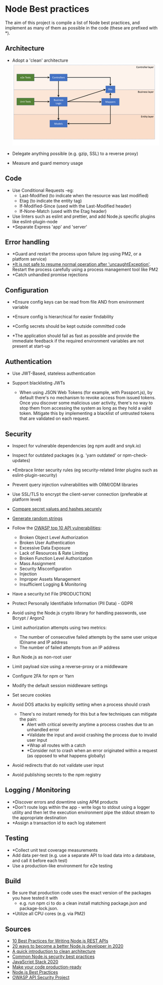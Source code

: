 # Node Best practices

The aim of this project is compile a list of Node best practices, and implement as many of them as possible in the code (these are prefixed with *).



## Architecture

- Adopt a 'clean' architecture !['](https://github.com/ireoostacchini/demo20.api.node/blob/master/docs/demo20.node.api.png)

- Delegate anything possible (e.g. gzip, SSL) to a reverse proxy)
- Measure and guard memory usage



## Code

- Use Conditional Requests -eg:
  - Last-Modified (to indicate when the resource was last modified)
  - Etag (to indicate the entity tag)
  - If-Modified-Since (used with the Last-Modified header)
  - If-None-Match (used with the Etag header)
- Use linters such as eslint and prettier, and add Node.js specific plugins like eslint-plugin-node
- *Separate Express 'app' and 'server'



## Error handling

- *Guard and restart the process upon failure (eg using PM2, or a platform service)
- [*It is not safe to resume normal operation after 'uncaughtException'](https://nodejs.org/api/process.html#process_warning_using_uncaughtexception_correctly). Restart the process carefully using a process management tool like PM2
- *Catch unhandled promise rejections



## Configuration

- *Ensure config keys can be read from file AND from environment variable

- *Ensure config is hierarchical for easier findability

- *Config secrets should be kept outside committed code

- *The application should fail as fast as possible and provide the immediate feedback if the required environment variables are not present at start-up



## Authentication

- Use JWT-Based, stateless authentication

- Support blacklisting JWTs
  - When using JSON Web Tokens (for example, with Passport.js), by default there's no mechanism to revoke access from issued tokens. Once you discover some malicious user activity, there's no way to stop them from accessing the system as long as they hold a valid token. Mitigate this by implementing a blacklist of untrusted tokens that are validated on each request.



## Security

- Inspect for vulnerable dependencies (eg npm audit and snyk.io)

- Inspect for outdated packages (e.g. 'yarn outdated' or npm-check-updates)

- *Embrace linter security rules (eg security-related linter plugins such as eslint-plugin-security)

- Prevent query injection vulnerabilities with ORM/ODM libraries

- Use SSL/TLS to encrypt the client-server connection (preferable at platform level)

- [Compare secret values and hashes securely](https://stackoverflow.com/questions/31095905/whats-the-difference-between-a-secure-compare-and-a-simple) 
- [Generate random strings](https://futurestud.io/tutorials/generate-a-random-string-in-node-js-or-javascript)
- Follow the [OWASP top 10 API vulnerabilities](https://owasp.org/www-project-api-security/):

  - Broken Object Level Authorization
  - Broken User Authentication
  - Excessive Data Exposure
  - Lack of Resources & Rate Limiting
  - Broken Function Level Authorization
  - Mass Assignment
  - Security Misconfiguration
  - Injection
  - Improper Assets Management
  - Insufficient Logging & Monitoring

- Have a security.txt File [PRODUCTION]

- Protect Personally Identifiable Information (PII Data) - GDPR

- Avoid using the Node.js crypto library for handling passwords, use Bcrypt /  Argon2

- Limit authorization attempts using two metrics:
  - The number of consecutive failed attempts by the same user unique ID/name and IP address
  - The number of failed attempts from an IP address

- Run Node.js as non-root user

- Limit payload size using a reverse-proxy or a middleware

- Configure 2FA for npm or Yarn

- Modify the default session middleware settings

- Set secure cookies

- Avoid DOS attacks by explicitly setting when a process should crash
  - There's no instant remedy for this but a few techniques can mitigate the pain:
    - Alert with critical severity anytime a process crashes due to an unhandled error
    - *Validate the input and avoid crashing the process due to invalid user input
    - *Wrap all routes with a catch
    - *Consider not to crash when an error originated within a request (as opposed to what happens globally)

- Avoid redirects that do not validate user input

- Avoid publishing secrets to the npm registry



## Logging / Monitoring

- *Discover errors and downtime using APM products
- *Don't route logs within the app - write logs to stdout using a logger utility and then let the execution environment pipe the stdout stream to the appropriate destination
- *Assign a transaction id to each log statement



## Testing

- *Collect unit test coverage measurements
- Add data per-test (e.g. use a separate API to load data into a database, and call it before each test)
- Use a production-like environment for e2e testing



## Build

- Be sure that production code uses the exact version of the packages you have tested it with
  - e.g. run npm ci to do a clean install matching package.json and package-lock.json.
- *Utilize all CPU cores (e.g. via PM2)



## Sources

- [10 Best Practices for Writing Node.js REST APIs](https://blog.risingstack.com/10-best-practices-for-writing-node-js-rest-apis/)
- [20 ways to become a better Node.js developer in 2020](https://medium.com/@me_37286/20-ways-to-become-a-better-node-js-developer-in-2020-d6bd73fcf424)
- [A quick introduction to clean architecture](https://www.freecodecamp.org/news/a-quick-introduction-to-clean-architecture-990c014448d2/)
- [Common Node.js security best practices](https://github.com/goldbergyoni/nodebestpractices/blob/master/sections/security/commonsecuritybestpractices.md)
- [JavaScript Stack 2020](https://gregberge.com/blog/javascript-stack-2020)
- [Make your code production-ready](https://github.com/goldbergyoni/nodebestpractices/blob/master/sections/production/productioncode.md)
- [Node.js Best Practices](https://github.com/goldbergyoni/nodebestpractices)
- [OWASP API Security Project](https://owasp.org/www-project-api-security/)



